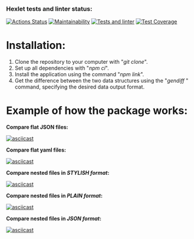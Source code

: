 ### Hexlet tests and linter status:
[![Actions Status](https://github.com/MarinaRodina/frontend-project-46/workflows/hexlet-check/badge.svg)](https://github.com/MarinaRodina/frontend-project-46/actions)  [![Maintainability](https://api.codeclimate.com/v1/badges/8f78b3e0e082b4f17984/maintainability)](https://codeclimate.com/github/MarinaRodina/frontend-project-46/maintainability) [![Tests and linter](https://github.com/MarinaRodina/frontend-project-46/actions/workflows/gendiff.yml/badge.svg)](https://github.com/MarinaRodina/frontend-project-46/actions/workflows/gendiff.yml) [![Test Coverage](https://api.codeclimate.com/v1/badges/8f78b3e0e082b4f17984/test_coverage)](https://codeclimate.com/github/MarinaRodina/frontend-project-46/test_coverage)

# **Installation:**
1. Clone the repository to your computer with "*git clone*".
2. Set up all dependencies with "*npm ci*".
3. Install the application using the command "*npm link*".
4. Get the difference between the two data structures using the "*gendiff* " command, specifying the desired data output format.

# **Example of how the package works:**
**Compare flat JSON files:**

[![asciicast](https://asciinema.org/a/1Mwe0xgpnG9djM8AY5CSSEcBi.svg)](https://asciinema.org/a/1Mwe0xgpnG9djM8AY5CSSEcBi)


**Compare flat yaml files:**

[![asciicast](https://asciinema.org/a/aODasqgGRukQpwfdK3C5dpq3W.svg)](https://asciinema.org/a/aODasqgGRukQpwfdK3C5dpq3W)


**Compare nested files in _STYLISH format_:**

[![asciicast](https://asciinema.org/a/Y7B8mtd1gThTIUsdt8kmHpOGB.svg)](https://asciinema.org/a/Y7B8mtd1gThTIUsdt8kmHpOGB)


**Compare nested files in _PLAIN format_:**

[![asciicast](https://asciinema.org/a/gYthVJwFfn2XyeVM1L9phLILp.svg)](https://asciinema.org/a/gYthVJwFfn2XyeVM1L9phLILp)


**Compare nested files in _JSON format_:**

[![asciicast](https://asciinema.org/a/ceWwWkbRwl2K0HlaQikfDwyZw.svg)](https://asciinema.org/a/ceWwWkbRwl2K0HlaQikfDwyZw)

